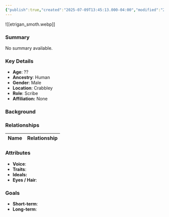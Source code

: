 ```yaml
---
{"publish":true,"created":"2025-07-09T13:45:13.000-04:00","modified":"2025-07-09T14:02:16.000-04:00","cssclasses":""}
---
```



![[etrigan_smoth.webp]]
### Summary
No summary available.

### Key Details
- **Age**: ??
- **Ancestry**: Human
- **Gender**: Male
- **Location**: Crabbley
- **Role**: Scribe
- **Affiliation:** None

### Background


### Relationships

| Name  | Relationship |
| ----- | ------------ |

### Attributes
- **Voice**:
- **Traits**:  
- **Ideals:**
- **Eyes / Hair**:  

### Goals
- **Short-term**:  
- **Long-term**:  
